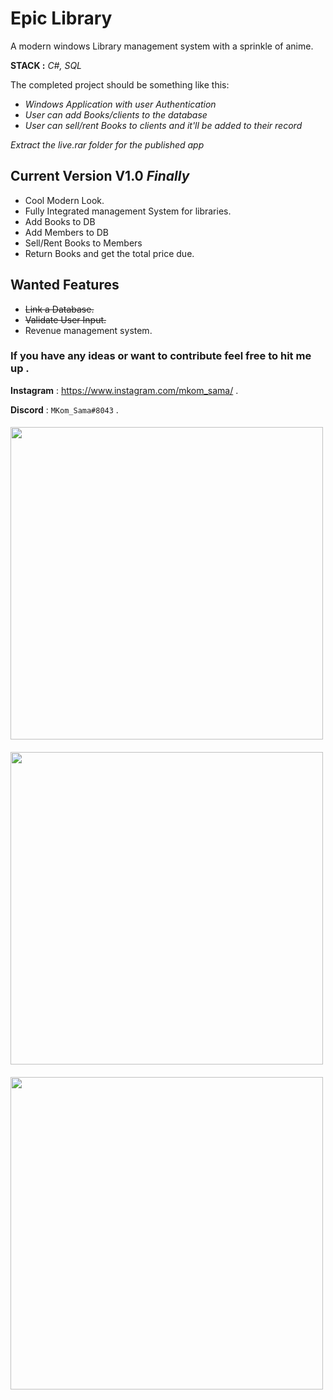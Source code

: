 # Epic Library

A modern windows Library management system with a sprinkle of anime.

**STACK :** _C#, SQL_

The completed project should be something like this:

- _Windows Application with user Authentication_
- _User can add Books/clients to the database_
- _User can sell/rent Books to clients and it'll be added to their record_

_Extract the live.rar folder for the published app_

## Current Version V1.0 _Finally_

- Cool Modern Look.
- Fully Integrated management System for libraries. 
- Add Books to DB 
- Add Members to DB
- Sell/Rent Books to Members
- Return Books and get the total price due.

## Wanted Features

- ~~Link a Database.~~
- ~~Validate User Input.~~
- Revenue management system.
 

### If you have any ideas or want to contribute feel free to hit me up .

**Instagram** : https://www.instagram.com/mkom_sama/ .

**Discord** : `MKom_Sama#8043` .


####
<img align='center' src='https://cdn.discordapp.com/attachments/874392220738936902/947220968726724690/login.png'  width='500px' height='500px'/>

#### 
<img align='center' src='https://cdn.discordapp.com/attachments/874392220738936902/947220968479268944/home_page.png' width='500px' height='500px'/>

#### 
<img align='center' src='https://cdn.discordapp.com/attachments/874392220738936902/947220968999362641/Members.png' width='500px' height='500px'/>
